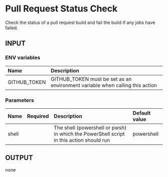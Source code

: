 # Pull Request Status Check

Check the status of a pull request build and fail the build if any jobs have failed.

## INPUT

### ENV variables

| Name | Description |
| :-- | :-- |
| GITHUB_TOKEN | GITHUB_TOKEN must be set as an environment variable when calling this action |

### Parameters

| Name | Required | Description | Default value |
| :-- | :-: | :-- | :-- |
| shell | | The shell (powershell or pwsh) in which the PowerShell script in this action should run | powershell |

## OUTPUT

none
